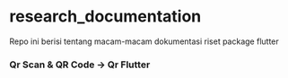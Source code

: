 # research_documentation
Repo ini berisi tentang macam-macam dokumentasi riset package flutter

### Qr Scan & QR Code -> Qr Flutter

